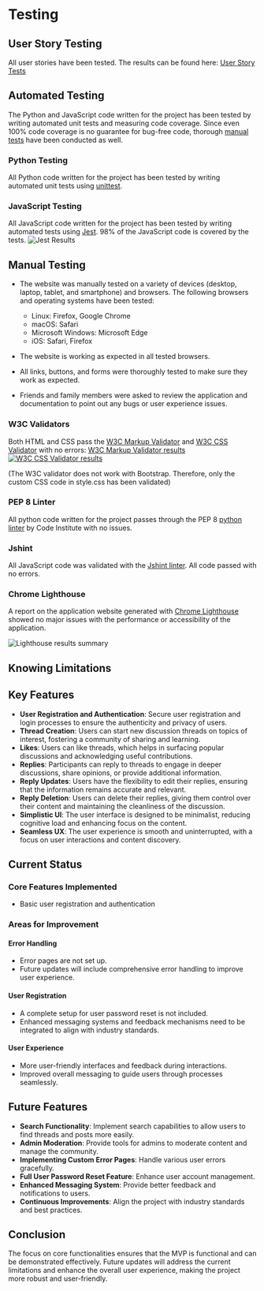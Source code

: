 # Testing

## User Story Testing

All user stories have been tested. The results can be found here: [User Story Tests](USERSTORYS.md)

## Automated Testing

The Python and JavaScript code written for the project has been tested by writing automated unit tests and measuring code coverage. Since even 100% code coverage is no guarantee for bug-free code, thorough [manual tests](#manual-testing) have been conducted as well.

### Python Testing

All Python code written for the project has been tested by writing automated unit tests using [unittest](https://docs.python.org/3/library/unittest.html#module-unittest).

### JavaScript Testing

All JavaScript code written for the project has been tested by writing automated tests using [Jest](https://jestjs.io/). 98% of the JavaScript code is covered by the tests.
![Jest Results](https://res.cloudinary.com/dhx65uemx/image/upload/v1716749483/testing/t0tz48h2mjbbz18ntah8.png)

## Manual Testing

- The website was manually tested on a variety of devices (desktop, laptop, tablet, and smartphone) and browsers. The following browsers and operating systems have been tested:
  - Linux: Firefox, Google Chrome
  - macOS: Safari
  - Microsoft Windows: Microsoft Edge
  - iOS: Safari, Firefox

- The website is working as expected in all tested browsers.
- All links, buttons, and forms were thoroughly tested to make sure they work as expected.
- Friends and family members were asked to review the application and documentation to point out any bugs or user experience issues.

### W3C Validators

Both HTML and CSS pass the [W3C Markup Validator](https://validator.w3.org) and [W3C CSS Validator](https://jigsaw.w3.org/css-validator/) with no errors:
 [W3C Markup Validator results](https://validator.w3.org/nu/?showsource=yes&showimagereport=yes&doc=https%3A%2F%2Ftangle-forum-bab6e990981f.herokuapp.com%2F)
[![W3C CSS Validator results](https://res.cloudinary.com/dhx65uemx/image/upload/v1716719100/testing/nkqhntixqqkex9zlsdo9.png)](https://jigsaw.w3.org/css-validator/)

(The W3C validator does not work with Bootstrap. Therefore, only the custom CSS code in style.css has been validated)

### PEP 8 Linter

All python code written for the project passes through the PEP 8 [python linter](https://pep8ci.herokuapp.com/) by Code Institute with no issues.

### Jshint

All JavaScript code was validated with the [Jshint linter](https://jshint.com/). All code passed with no errors.

### Chrome Lighthouse

A report on the application website generated with [Chrome Lighthouse](https://developer.chrome.com/docs/lighthouse/) showed no major issues with the performance or accessibility of the application.

![Lighthouse results summary](https://res.cloudinary.com/dhx65uemx/image/upload/v1716750247/testing/jzci0wuvctdekvv8zovb.png)

## Knowing Limitations

## Key Features

- **User Registration and Authentication**: Secure user registration and login processes to ensure the authenticity and privacy of users.
- **Thread Creation**: Users can start new discussion threads on topics of interest, fostering a community of sharing and learning.
- **Likes**: Users can like threads, which helps in surfacing popular discussions and acknowledging useful contributions.
- **Replies**: Participants can reply to threads to engage in deeper discussions, share opinions, or provide additional information.
- **Reply Updates**: Users have the flexibility to edit their replies, ensuring that the information remains accurate and relevant.
- **Reply Deletion**: Users can delete their replies, giving them control over their content and maintaining the cleanliness of the discussion.
- **Simplistic UI**: The user interface is designed to be minimalist, reducing cognitive load and enhancing focus on the content.
- **Seamless UX**: The user experience is smooth and uninterrupted, with a focus on user interactions and content discovery.

## Current Status

### Core Features Implemented

- Basic user registration and authentication

### Areas for Improvement

#### Error Handling

- Error pages are not set up.
- Future updates will include comprehensive error handling to improve user experience.

#### User Registration

- A complete setup for user password reset is not included.
- Enhanced messaging systems and feedback mechanisms need to be integrated to align with industry standards.

#### User Experience

- More user-friendly interfaces and feedback during interactions.
- Improved overall messaging to guide users through processes seamlessly.

## Future Features

- **Search Functionality**: Implement search capabilities to allow users to find threads and posts more easily.
- **Admin Moderation**: Provide tools for admins to moderate content and manage the community.
- **Implementing Custom Error Pages**: Handle various user errors gracefully.
- **Full User Password Reset Feature**: Enhance user account management.
- **Enhanced Messaging System**: Provide better feedback and notifications to users.
- **Continuous Improvements**: Align the project with industry standards and best practices.

## Conclusion

The focus on core functionalities ensures that the MVP is functional and can be demonstrated effectively. Future updates will address the current limitations and enhance the overall user experience, making the project more robust and user-friendly.
